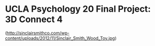 # UCLA Psychology 20 Final Project: 3D Connect 4

(http://sinclairsmithco.com/wp-content/uploads/2012/11/Sinclair_Smith_Wood_Toy.jpg)
